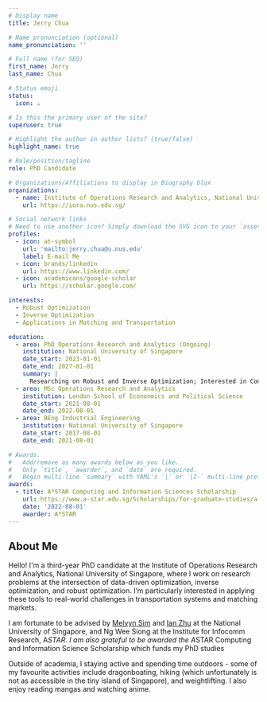 ```yaml
---
# Display name
title: Jerry Chua

# Name pronunciation (optional)
name_pronunciation: ''

# Full name (for SEO)
first_name: Jerry
last_name: Chua

# Status emoji
status:
  icon: ☕️

# Is this the primary user of the site?
superuser: true

# Highlight the author in author lists? (true/false)
highlight_name: true

# Role/position/tagline
role: PhD Candidate

# Organizations/Affiliations to display in Biography blox
organizations:
  - name: Institute of Operations Research and Analytics, National University of Singapore
    url: https://iora.nus.edu.sg/

# Social network links
# Need to use another icon? Simply download the SVG icon to your `assets/media/icons/` folder.
profiles:
  - icon: at-symbol
    url: 'mailto:jerry.chua@u.nus.edu'
    label: E-mail Me
  - icon: brands/linkedin
    url: https://www.linkedin.com/
  - icon: academicons/google-scholar
    url: https://scholar.google.com/

interests:
  - Robust Optimization
  - Inverse Optimization
  - Applications in Matching and Transportation

education:
  - area: PhD Operations Research and Analytics (Ongoing)
    institution: National University of Singapore
    date_start: 2023-01-01
    date_end: 2027-01-01
    summary: |
      Researching on Robust and Inverse Optimization; Interested in Convex and Discrete Optimization. Applications in Matching.
  - area: MSc Operations Research and Analytics
    institution: London School of Econonmics and Political Science
    date_start: 2021-08-01
    date_end: 2022-08-01
  - area: BEng Industrial Engineering
    institution: National University of Singapore
    date_start: 2017-08-01
    date_end: 2021-08-01

# Awards.
#   Add/remove as many awards below as you like.
#   Only `title`, `awarder`, and `date` are required.
#   Begin multi-line `summary` with YAML's `|` or `|2-` multi-line prefix and indent 2 spaces below.
awards:
  - title: A*STAR Computing and Information Sciences Scholarship
    url: https://www.a-star.edu.sg/Scholarships/for-graduate-studies/a-star-cis-scholarship
    date: '2022-08-01'
    awarder: A*STAR
---
```


## About Me

Hello! I'm a third-year PhD candidate at the Institute of Operations Research and Analytics, National University of Singapore, where I work on research problems at the intersection of data-driven optimization, inverse optimization, and robust optimization. I’m particularly interested in applying these tools to real-world challenges in transportation systems and matching markets.

I am fortunate to be advised by [Melvyn Sim](https://discovery.nus.edu.sg/768-melvyn-sim) and [Ian Zhu](https://www.ianyzhu.com/) at the National University of Singapore, and Ng Wee Siong at the Institute for Infocomm Research, A*STAR. 
I am also grateful to be awarded the A*STAR Computing and Information Science Scholarship which funds my PhD studies

Outside of academia, I staying active and spending time outdoors - some of my favourite activities include dragonboating, hiking (which unfortunately is not as accessible in the tiny island of Singapore), and weightlifting. I also enjoy reading mangas and watching anime.